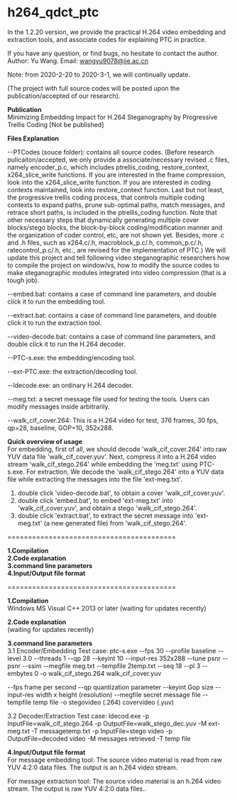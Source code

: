 # h264_qdct_ptc 

In the 1.2.20 version, we provide the practical H.264 video embedding and extraction tools, and associate codes for explaining PTC in practice. 
 
If you have any question, or find bugs, no hesitate to contact the author.
Author: Yu Wang. Email: wangyu9078@iie.ac.cn

Note: from 2020-2-20 to 2020-3-1, we will continually update.

(The project with full source codes will be posted upon the publication/accepted of our research).

<b> Publication </b><br/>
Minimizing Embedding Impact for H.264 Steganography by Progressive Trellis Coding
[Not be published]

<b> Files Explanation </b><br/>

--PTCodes (souce folder): contains all source codes. (Before research pulicaiton/accepted, we only provide a associate/necessary revised .c files, namely encoder_p.c, which includes ptrellis_coding, restore_context, x264_slice_write functions. If you are interested in the frame compression, look into the x264_slice_write function. If you are interested in coding contexts maintained, look into restore_context function. Last but not least, the progressive trellis coding process, that controls multiple coding contexts to expand paths, prune sub-optimal paths, match messages, and retrace short paths, is included in the ptrellis_coding function. Note that other necessary steps that dynamically generating multiple cover blocks/stego blocks, the block-by-block coding/modification manner and the organization of coder control, etc, are not shown yet.
Besides, more .c and .h files, such as x264.c/.h, macroblock_p.c/.h, common_p.c/.h, ratecontrol_p.c/.h, etc., are revised for the implementation of PTC.)
We will update this project and tell following video steganographic researchers how to compile the project on window/vs, how to modify the source codes to make steganographic modules integrated into video compression (that is a tough job). 

--embed.bat: contains a case of command line parameters, and double click it to run the embedding tool.

--extract.bat: contains a case of command line parameters, and double click it to run the extraction tool.

--video-decode.bat: contains a case of command line parameters, and double click it to run the H.264 decoder.

--PTC-s.exe: the embedding/encoding tool.

--ext-PTC.exe: the extraction/decoding tool.

--ldecode.exe: an ordinary H.264 decoder.

--meg.txt: a secret message file used for testing the tools. Users can 
modify messages inside arbitrarily.

--walk_cif_cover.264: This is a H.264 video for test, 376 frames, 30 fps, qp=28,  baseline, GOP=10, 352x288.

<b> Quick overview of usage </b><br/>
For embedding, first of all, we should decode 'walk_cif_cover.264' into raw YUV data file 'walk_cif_cover.yuv'. Next, compress it into a H.264 video stream 'walk_cif_stego.264' while embedding the 'meg.txt' using PTC-s.exe. 
For extraction, We decode the 'walk_cif_stego.264' into a YUV data file while extracting the messages into the file 'ext-meg.txt'.
1. double click 'video-decode.bat', to obtain a cover 'walk_cif_cover.yuv'.
2. double click 'embed.bat', to embed 'ext-meg.txt' into 'walk_cif_cover.yuv', and obtain a stego 'walk_cif_stego.264'.
3. double click 'extract.bat', to extract the secret message into 'ext-meg.txt' (a new generated file) from 'walk_cif_stego.264'.

=========================================

<b> 1.Compilation </b><br/>
<b> 2.Code explanation </b><br/>
<b> 3.command line parameters </b><br/>
<b> 4.Input/Output file format </b><br/>

=========================================

<b> 1.Compilation </b><br/>
Windows
MS Visual C++ 2013 or later
(waiting for updates recently)

<b> 2.Code explanation </b><br/>
(waiting for updates recently)

<b> 3.command line parameters </b><br/>
3.1 Encoder/Embedding
Test case:
ptc-s.exe --fps 30 --profile baseline --level 3.0 --threads 1 --qp 28 --keyint 10 --input-res 352x288 --tune psnr --psnr --ssim --megfile meg.txt --tempfile 2temp.txt --seq 18 --pl 3 --embytes 0 -o walk_cif_stego.264 walk_cif_cover.yuv 

--fps frame per second
--qp quantization parameter
--keyint Gop size
--input-res width x height (resolution)
--megfile secret message file
--tempfile temp file
-o stegovideo (.264) covervideo (.yuv) 

3.2 Decoder/Extraction
Test case:
ldecod.exe -p InputFile=walk_cif_stego.264 -p OutputFile=walk_stego_dec.yuv -M ext-meg.txt -T messagetemp.txt
-p InputFile=stego video 
-p OutputFile=decoded video
-M messages retrieved
-T temp file


<b> 4.Input/Output file format </b><br/>
For message embedding tool:
The source video material is read from raw YUV 4:2:0 data files.
The output is an h.264 video stream.

For message extraction tool:
The source video material is an h.264 video stream.
The output is raw YUV 4:2:0 data files..






